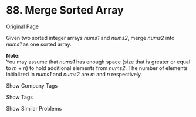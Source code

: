 # 88. Merge Sorted Array

[Original Page](https://leetcode.com/problems/merge-sorted-array/)

Given two sorted integer arrays _nums1_ and _nums2_, merge _nums2_ into _nums1_ as one sorted array.

**Note:**  
You may assume that _nums1_ has enough space (size that is greater or equal to _m_ + _n_) to hold additional elements from _nums2_. The number of elements initialized in _nums1_ and _nums2_ are _m_ and _n_ respectively.

<div>

<div id="company_tags" class="btn btn-xs btn-warning">Show Company Tags</div>

<span class="hidebutton" style="display: none;">[Microsoft](/company/microsoft/) [Bloomberg](/company/bloomberg/) [Facebook](/company/facebook/)</span></div>

<div>

<div id="tags" class="btn btn-xs btn-warning">Show Tags</div>

<span class="hidebutton" style="display: none;">[Array](/tag/array/) [Two Pointers](/tag/two-pointers/)</span></div>

<div>

<div id="similar" class="btn btn-xs btn-warning">Show Similar Problems</div>

<span class="hidebutton" style="display: none;">[(E) Merge Two Sorted Lists](/problems/merge-two-sorted-lists/)</span></div>
